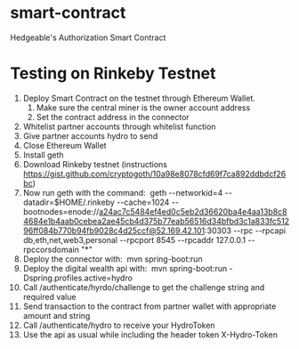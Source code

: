 # smart-contract

Hedgeable's Authorization Smart Contract

# Testing on Rinkeby Testnet

1. Deploy Smart Contract on the testnet through Ethereum Wallet.
    1. Make sure the central miner is the owner account address
    2. Set the contract address in the connector
2. Whitelist partner accounts through whitelist function
3. Give partner accounts hydro to send
4. Close Ethereum Wallet
5. Install geth
6. Download Rinkeby testnet (instructions https://gist.github.com/cryptogoth/10a98e8078cfd69f7ca892ddbdcf26bc)
7. Now run geth with the command:  geth --networkid=4 --datadir=$HOME/.rinkeby --cache=1024 --bootnodes=enode://a24ac7c5484ef4ed0c5eb2d36620ba4e4aa13b8c84684e1b4aab0cebea2ae45cb4d375b77eab56516d34bfbd3c1a833fc51296ff084b770b94fb9028c4d25ccf@52.169.42.101:30303 --rpc --rpcapi db,eth,net,web3,personal --rpcport 8545 --rpcaddr 127.0.0.1 --rpccorsdomain "*" 
8. Deploy the connector with:  mvn spring-boot:run 
9. Deploy the digital wealth api with:  mvn spring-boot:run -Dspring.profiles.active=hydro 
10. Call /authenticate/hyrdo/challenge to get the challenge string and required value
11. Send transaction to the contract from partner wallet with appropriate amount and string
12. Call /authenticate/hydro to receive your HydroToken
13. Use the api as usual while including the header token X-Hydro-Token
